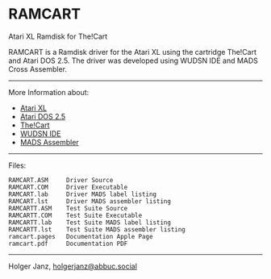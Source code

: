 # RAMCART
Atari XL Ramdisk for The!Cart

RAMCART is a Ramdisk driver for the Atari XL using the cartridge The!Cart and Atari DOS 2.5. The driver was developed using WUDSN IDE and MADS Cross Assembler.

---

More Information about:

- [Atari XL](https://en.wikipedia.org/wiki/Atari_8-bit_family)
- [Atari DOS 2.5](https://en.wikipedia.org/wiki/Atari_DOS#2.5)
- [The!Cart](http://www.mega-hz.de/Angebote/THE!CART/THE!CART_EN.htm)
- [WUDSN IDE](http://www.wudsn.com/index.php/ide)
- [MADS Assembler](http://mads.atari8.info/mads_eng.html)

---

Files:

    RAMCART.ASM     Driver Source
    RAMCART.COM     Driver Executable 
    RAMCART.lab     Driver MADS label listing
    RAMCART.lst     Driver MADS assembler listing 
    RAMCARTT.ASM    Test Suite Source
    RAMCARTT.COM    Test Suite Executable
    RAMCARTT.lab    Test Suite MADS label listing
    RAMCARTT.lst    Test Suite MADS assembler listing
    ramcart.pages   Documentation Apple Page 
    ramcart.pdf     Documentation PDF

---

Holger Janz, <holgerjanz@abbuc.social>

